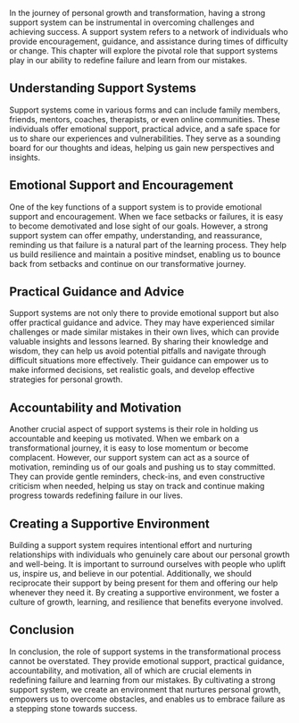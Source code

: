 
In the journey of personal growth and transformation, having a strong support system can be instrumental in overcoming challenges and achieving success. A support system refers to a network of individuals who provide encouragement, guidance, and assistance during times of difficulty or change. This chapter will explore the pivotal role that support systems play in our ability to redefine failure and learn from our mistakes.

Understanding Support Systems
-----------------------------

Support systems come in various forms and can include family members, friends, mentors, coaches, therapists, or even online communities. These individuals offer emotional support, practical advice, and a safe space for us to share our experiences and vulnerabilities. They serve as a sounding board for our thoughts and ideas, helping us gain new perspectives and insights.

Emotional Support and Encouragement
-----------------------------------

One of the key functions of a support system is to provide emotional support and encouragement. When we face setbacks or failures, it is easy to become demotivated and lose sight of our goals. However, a strong support system can offer empathy, understanding, and reassurance, reminding us that failure is a natural part of the learning process. They help us build resilience and maintain a positive mindset, enabling us to bounce back from setbacks and continue on our transformative journey.

Practical Guidance and Advice
-----------------------------

Support systems are not only there to provide emotional support but also offer practical guidance and advice. They may have experienced similar challenges or made similar mistakes in their own lives, which can provide valuable insights and lessons learned. By sharing their knowledge and wisdom, they can help us avoid potential pitfalls and navigate through difficult situations more effectively. Their guidance can empower us to make informed decisions, set realistic goals, and develop effective strategies for personal growth.

Accountability and Motivation
-----------------------------

Another crucial aspect of support systems is their role in holding us accountable and keeping us motivated. When we embark on a transformational journey, it is easy to lose momentum or become complacent. However, our support system can act as a source of motivation, reminding us of our goals and pushing us to stay committed. They can provide gentle reminders, check-ins, and even constructive criticism when needed, helping us stay on track and continue making progress towards redefining failure in our lives.

Creating a Supportive Environment
---------------------------------

Building a support system requires intentional effort and nurturing relationships with individuals who genuinely care about our personal growth and well-being. It is important to surround ourselves with people who uplift us, inspire us, and believe in our potential. Additionally, we should reciprocate their support by being present for them and offering our help whenever they need it. By creating a supportive environment, we foster a culture of growth, learning, and resilience that benefits everyone involved.

Conclusion
----------

In conclusion, the role of support systems in the transformational process cannot be overstated. They provide emotional support, practical guidance, accountability, and motivation, all of which are crucial elements in redefining failure and learning from our mistakes. By cultivating a strong support system, we create an environment that nurtures personal growth, empowers us to overcome obstacles, and enables us to embrace failure as a stepping stone towards success.
